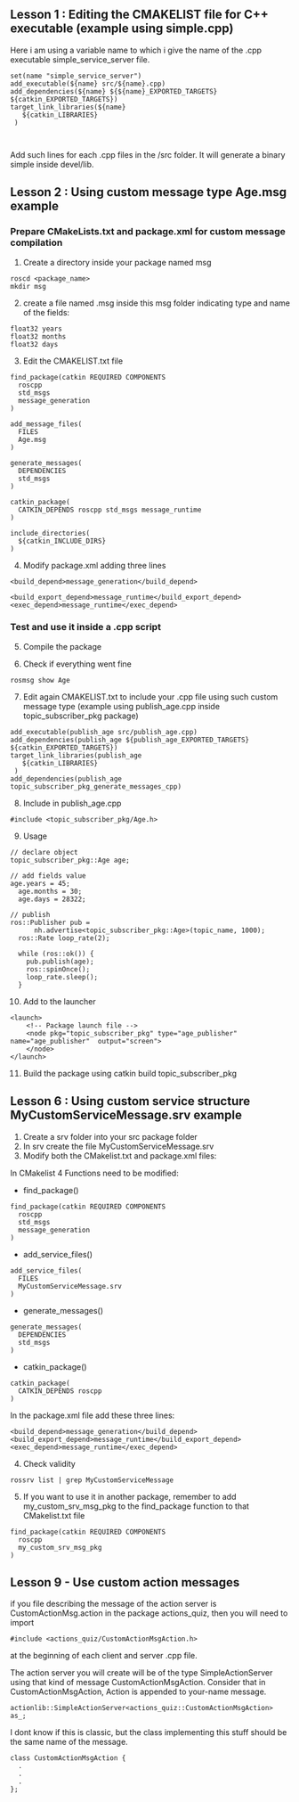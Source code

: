 ## Lesson 1 : Editing the CMAKELIST file for C++ executable (example using simple.cpp)
Here i am using a variable name to which i give the name of the .cpp executable simple_service_server file. 
```
set(name "simple_service_server")
add_executable(${name} src/${name}.cpp)
add_dependencies(${name} ${${name}_EXPORTED_TARGETS} ${catkin_EXPORTED_TARGETS})
target_link_libraries(${name}
   ${catkin_LIBRARIES}
 )

 

```
Add such lines for each .cpp files in the /src folder. It will generate a binary simple inside devel/lib.


## Lesson 2 : Using custom message type Age.msg example

### Prepare CMakeLists.txt and package.xml for custom message compilation 

1) Create a directory inside your package named msg
```
roscd <package_name>
mkdir msg
```

2) create a file named <your-message-name>.msg inside this msg folder indicating type and name of the fields:
```
float32 years
float32 months
float32 days
```

3) Edit the CMAKELIST.txt file
```
find_package(catkin REQUIRED COMPONENTS
  roscpp
  std_msgs
  message_generation
)

add_message_files(
  FILES
  Age.msg
)

generate_messages(
  DEPENDENCIES
  std_msgs
)

catkin_package(
  CATKIN_DEPENDS roscpp std_msgs message_runtime
)

include_directories(
  ${catkin_INCLUDE_DIRS}
)
```
4) Modify package.xml adding three lines
```
<build_depend>message_generation</build_depend>

<build_export_depend>message_runtime</build_export_depend>
<exec_depend>message_runtime</exec_depend>
```
### Test and use it inside a .cpp script

5) Compile the package

6) Check if everything went fine 
```
rosmsg show Age
```
7) Edit again CMAKELIST.txt to include your .cpp file using such custom message type (example using publish_age.cpp inside topic_subscriber_pkg package)
```
add_executable(publish_age src/publish_age.cpp)
add_dependencies(publish_age ${publish_age_EXPORTED_TARGETS} ${catkin_EXPORTED_TARGETS})
target_link_libraries(publish_age
   ${catkin_LIBRARIES}
 )
add_dependencies(publish_age topic_subscriber_pkg_generate_messages_cpp)
```
8) Include in publish_age.cpp
```
#include <topic_subscriber_pkg/Age.h> 
``` 

9) Usage

```
// declare object
topic_subscriber_pkg::Age age;

// add fields value 
age.years = 45;
  age.months = 30;
  age.days = 28322;

// publish 
ros::Publisher pub =
      nh.advertise<topic_subscriber_pkg::Age>(topic_name, 1000);
  ros::Rate loop_rate(2);

  while (ros::ok()) {
    pub.publish(age);
    ros::spinOnce();
    loop_rate.sleep();
  }
```

10) Add to the launcher
```
<launch>
    <!-- Package launch file -->
    <node pkg="topic_subscriber_pkg" type="age_publisher" name="age_publisher"  output="screen">
    </node>
</launch>
```
11) Build the package using catkin build topic_subscriber_pkg

## Lesson 6 : Using custom service structure MyCustomServiceMessage.srv example

1) Create a srv folder into your src package folder
2) In srv create the file MyCustomServiceMessage.srv
3) Modify both the CMakelist.txt and package.xml files:

In CMakelist 4 Functions need to be modified:
-   find_package()
```
find_package(catkin REQUIRED COMPONENTS
  roscpp
  std_msgs
  message_generation
)
```
-   add_service_files()
```
add_service_files(
  FILES
  MyCustomServiceMessage.srv
)
```
-   generate_messages()
```
generate_messages(
  DEPENDENCIES
  std_msgs
)
```
-   catkin_package()
```
catkin_package(
  CATKIN_DEPENDS roscpp
)
```

In the package.xml file add these three lines:
```
<build_depend>message_generation</build_depend>
<build_export_depend>message_runtime</build_export_depend>
<exec_depend>message_runtime</exec_depend>
```

4) Check validity
```
rossrv list | grep MyCustomServiceMessage
```

5) If you want to use it in another package, remember to add my_custom_srv_msg_pkg to the find_package function to that CMakelist.txt file
```
find_package(catkin REQUIRED COMPONENTS
  roscpp
  my_custom_srv_msg_pkg
)

```

## Lesson 9 - Use custom action messages

if you file describing the message of the action server is CustomActionMsg.action in the package actions_quiz, then you will need to import 
```
#include <actions_quiz/CustomActionMsgAction.h>
```
at the beginning of each client and server .cpp file. 

The action server you will create will be of the type SimpleActionServer using that kind of message CustomActionMsgAction. Consider that in CustomActionMsgAction, Action is appended to your-name message.
```
actionlib::SimpleActionServer<actions_quiz::CustomActionMsgAction> as_;
```
I dont know if this is classic, but the class implementing this stuff should be the same name of the message.

```
class CustomActionMsgAction {
  .
  .
  .
};
```








